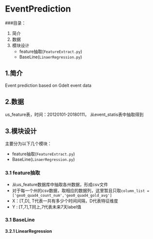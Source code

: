 ﻿# EventPrediction

###目录：

1. 简介
2. 数据
3. 模块设计
	* feature抽取(`FeatureExtract.py`)
	* BaseLine(`LinaerRegression.py`)
	
## 1.简介
Event prediction based on Gdelt event data

## 2.数据
us_feature表，时间：20120101-20180111， 从event_statis表中抽取得到

## 3.模块设计
主要分为以下几个模块：

 - feature抽取(`FeatureExtract.py`)
 - BaseLine(`LinaerRegression.py`)

### 3.1 feature抽取

 - 从us_feature数据库中抽取各州数据，形成csv文件
 - 对于每一个州的csv数据，取相应的数据列，这里暂且只取`column_list = ['geo0_quad4_count_num','geo0_quad4_gold_avg']`
 - X：[T,D], T代表一共有多少个时间间隔，D代表特征维度
 - Y : [T,7],T同上,7代表未来7天label值
 
### 3.1 BaseLine
#### 3.2.1 LinearRegression